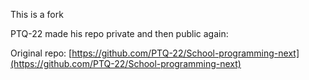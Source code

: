 This is a fork

PTQ-22 made his repo private and then public again:

Original repo: [https://github.com/PTQ-22/School-programming-next](https://github.com/PTQ-22/School-programming-next)
